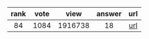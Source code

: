 
| rank | vote | view | answer | url |
|:-:|:-:|:-:|:-:|:-:|
|84|1084|1916738|18| [url](http://stackoverflow.com/questions/627435/how-do-i-remove-an-element-from-a-list-by-index-in-python) |
